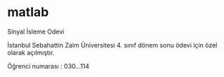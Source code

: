 # matlab
Sinyal İsleme Odevi

İstanbul Sebahattin Zaim Üniversitesi 4. sınıf dönem sonu ödevi için özel olarak açılmıştır.

Öğrenci numarası : 030...114
